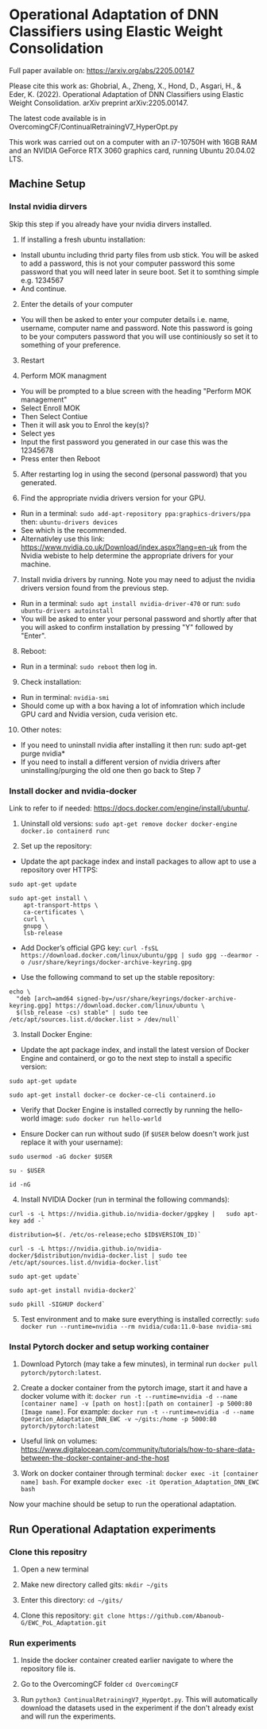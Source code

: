 # Operational Adaptation of DNN Classifiers using Elastic Weight Consolidation

Full paper available on: https://arxiv.org/abs/2205.00147

Please cite this work as: Ghobrial, A., Zheng, X., Hond, D., Asgari, H., & Eder, K. (2022). Operational Adaptation of DNN Classifiers using Elastic Weight Consolidation. arXiv preprint arXiv:2205.00147.

The latest code available is in OvercomingCF/ContinualRetrainingV7_HyperOpt.py

This work was carried out on a computer with an i7-10750H with 16GB RAM and an NVIDIA GeForce RTX 3060 graphics card, running Ubuntu 20.04.02 LTS.

## Machine Setup
### Instal nvidia dirvers 
Skip this step if you already have your nvidia dirvers installed. 

1. If installing a fresh ubuntu installation: 
- Install ubuntu including thrid party files from usb stick. You will be asked to add a password, this is not your computer password this some password that you will need later in seure boot. Set it to somthing simple e.g. 1234567
- And continue.

2. Enter the details of your computer
- You will then be asked to enter your computer details i.e. name, username, computer name and password. Note this password is going to be your computers password that you will use continiously so set it to something of your preference.

3. Restart

4. Perform MOK managment 
- You will be prompted to a blue screen with the heading "Perform MOK management"
- Select Enroll MOK
- Then Select Contiue
- Then it will ask you to Enrol the key(s)?
- Select yes
- Input the first password you generated in our case this was the 12345678
- Press enter then Reboot

5. After restarting log in using the second (personal password) that you generated.

6. Find the appropriate nvidia drivers version for your GPU.
- Run in a terminal: `sudo add-apt-repository ppa:graphics-drivers/ppa` then: `ubuntu-drivers devices`
- See which is the recommended.
- Alternativley use this link: https://www.nvidia.co.uk/Download/index.aspx?lang=en-uk from the Nvidia webiste to help determine the appropriate drivers for your machine. 

7. Install nvidia drivers by running. Note you may need to adjust the nvidia drivers version found from the previous step. 
- Run in a terminal: `sudo apt install nvidia-driver-470` or run: `sudo ubuntu-drivers autoinstall`
- You will be asked to enter your personal password and shortly after that you will asked to confirm installation by pressing "Y" followed by "Enter".

8. Reboot:
- Run in a terminal: `sudo reboot` then log in.

9. Check installation:
- Run in terminal: `nvidia-smi`
- Should come up with a box having a lot of infomration which include GPU card and Nvidia version, cuda verision etc.


10. Other notes:
- If you need to uninstall nvidia after installing it then run: sudo apt-get purge nvidia*
- If you need to install a different version of nvidia drivers after uninstalling/purging the old one then go back to Step 7 



### Install docker and nvidia-docker
Link to refer to if needed: https://docs.docker.com/engine/install/ubuntu/.
1. Uninstall old versions: `sudo apt-get remove docker docker-engine docker.io containerd runc`

2. Set up the repository: 
- Update the apt package index and install packages to allow apt to use a repository over HTTPS: 
```
sudo apt-get update

sudo apt-get install \
    apt-transport-https \
    ca-certificates \
    curl \
    gnupg \
    lsb-release 
```

- Add Docker’s official GPG key: `curl -fsSL https://download.docker.com/linux/ubuntu/gpg | sudo gpg --dearmor -o /usr/share/keyrings/docker-archive-keyring.gpg`

- Use the following command to set up the stable repository: 
```
echo \
  "deb [arch=amd64 signed-by=/usr/share/keyrings/docker-archive-keyring.gpg] https://download.docker.com/linux/ubuntu \
  $(lsb_release -cs) stable" | sudo tee /etc/apt/sources.list.d/docker.list > /dev/null`
```
3. Install Docker Engine:
- Update the apt package index, and install the latest version of Docker Engine and containerd, or go to the next step to install a specific version: 
```
sudo apt-get update

sudo apt-get install docker-ce docker-ce-cli containerd.io
```

- Verify that Docker Engine is installed correctly by running the hello-world image: `sudo docker run hello-world`

- Ensure Docker can run without sudo (if `$USER` below doesn't work just replace it with your username):
```
sudo usermod -aG docker $USER

su - $USER

id -nG
```

4. Install NVIDIA Docker (run in terminal the following commands):
```
curl -s -L https://nvidia.github.io/nvidia-docker/gpgkey |   sudo apt-key add -`

distribution=$(. /etc/os-release;echo $ID$VERSION_ID)`

curl -s -L https://nvidia.github.io/nvidia-docker/$distribution/nvidia-docker.list | sudo tee /etc/apt/sources.list.d/nvidia-docker.list`

sudo apt-get update`

sudo apt-get install nvidia-docker2`

sudo pkill -SIGHUP dockerd`
```

5. Test environment and to make sure everything is installed correctly: `sudo docker run --runtime=nvidia --rm nvidia/cuda:11.0-base nvidia-smi`

### Instal Pytorch docker and setup working container
1. Download Pytorch (may take a few minutes), in terminal run `docker pull pytorch/pytorch:latest`.

2. Create a docker container from the pytorch image, start it and have a docker volume with it: `docker run -t --runtime=nvidia -d --name [container name] -v [path on host]:[path on container] -p 5000:80 [Image name]`. For example: `docker run -t --runtime=nvidia -d --name Operation_Adaptation_DNN_EWC -v ~/gits:/home -p 5000:80 pytorch/pytorch:latest`
- Useful link on volumes: https://www.digitalocean.com/community/tutorials/how-to-share-data-between-the-docker-container-and-the-host

3. Work on docker container through terminal: `docker exec -it [container name] bash`. For example `docker exec -it Operation_Adaptation_DNN_EWC bash`


Now your machine should be setup to run the operational adaptation.

## Run Operational Adaptation experiments
### Clone this repositry 
1. Open a new terminal 

2. Make new directory called gits: `mkdir ~/gits` 

3. Enter this directory: `cd ~/gits/`

4. Clone this repository: `git clone https://github.com/Abanoub-G/EWC_PoL_Adaptation.git`

### Run experiments  
1. Inside the docker container created earlier navigate to where the repository file is.

2. Go to the OvercomingCF folder `cd OvercomingCF`

3. Run `python3 ContinualRetrainingV7_HyperOpt.py`. This will automatically download the datasets used in the experiment if the don't already exist and will run the experiments.
 
